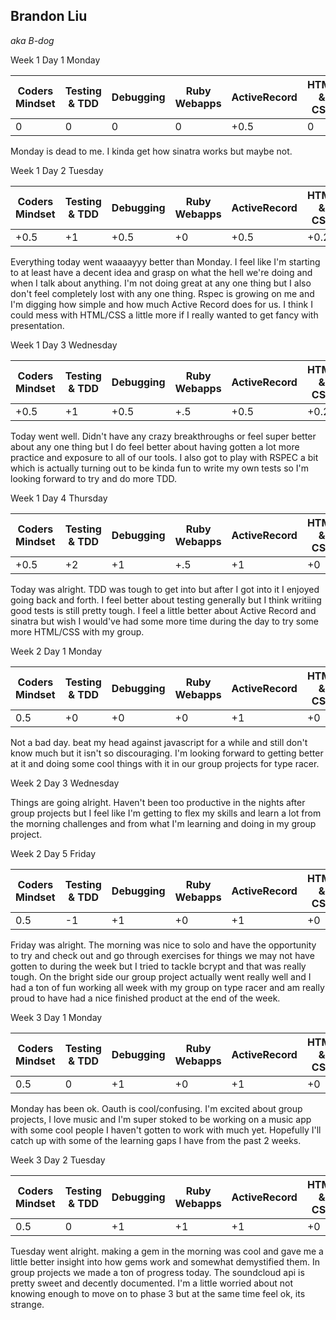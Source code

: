 ## Brandon Liu

_aka B-dog_

Week 1 Day 1 Monday

| Coders Mindset |  Testing & TDD |  Debugging | Ruby Webapps | ActiveRecord | HTML & CSS |
|----------------|----------------|------------|--------------|--------------|------------|
|      0         |       0        |    0       |       0      |      +0.5    |    0       |

Monday is dead to me. I kinda get how sinatra works but maybe not.

Week 1 Day 2 Tuesday

| Coders Mindset |	Testing & TDD |	Debugging |	Ruby Webapps | ActiveRecord	| HTML & CSS |
|----------------|----------------|-----------|--------------|--------------|------------|
|      +0.5      |       +1       |    +0.5   |     +0       |    +0.5      |    +0.25   |
Everything today went waaaayyy better than Monday. I feel like I'm starting to at least
have a decent idea and grasp on what the hell we're doing and when I talk about anything.
I'm not doing great at any one thing but I also don't feel completely lost with any one thing.
Rspec is growing on me and I'm digging how simple and how much Active Record does for us.
I think I could mess with HTML/CSS a little more if I really wanted to get fancy with presentation.

Week 1 Day 3 Wednesday

| Coders Mindset |	Testing & TDD |	Debugging |	Ruby Webapps | ActiveRecord	| HTML & CSS |
|----------------|----------------|-----------|--------------|--------------|------------|
|      +0.5      |       +1       |    +0.5   |     +.5      |    +0.5      |    +0.25   |
Today went well. Didn't have any crazy breakthroughs or feel super better about any one thing
but I do feel better about having gotten a lot more practice and exposure to all of our tools.
I also got to play with RSPEC a bit which is actually turning out to be kinda fun to write 
my own tests so I'm looking forward to try and do more TDD.

Week 1 Day 4 Thursday

| Coders Mindset |	Testing & TDD |	Debugging |	Ruby Webapps | ActiveRecord	| HTML & CSS |
|----------------|----------------|-----------|--------------|--------------|------------|
|      +0.5      |       +2       |    +1     |     +.5      |    +1        |    +0      |
Today was alright. TDD was tough to get into but after I got into it I enjoyed going back and
forth. I feel better about testing generally but I think writiing good tests is still pretty
tough. I feel a little better about Active Record and sinatra but wish I would've had some more
time during the day to try some more HTML/CSS with my group. 

Week 2 Day 1 Monday

| Coders Mindset |	Testing & TDD |	Debugging |	Ruby Webapps | ActiveRecord	| HTML & CSS |
|----------------|----------------|-----------|--------------|--------------|------------|
|      0.5      |       +0       |    +0     |      +0       |    +1        |    +0      |
Not a bad day. beat my head against javascript for a while and still don't know much but it
isn't so discouraging. I'm looking forward to getting better at it and doing some cool things 
with it in our group projects for type racer. 

Week 2 Day 3 Wednesday

Things are going alright. Haven't been too productive in the nights after group projects but 
I feel like I'm getting to flex my skills and learn a lot from the morning challenges and
from what I'm learning and doing in my group project.

Week 2 Day 5 Friday

| Coders Mindset |	Testing & TDD |	Debugging |	Ruby Webapps | ActiveRecord	| HTML & CSS |
|----------------|----------------|-----------|--------------|--------------|------------|
|      0.5      |       -1       |    +1     |      +0       |       +1     |    +0      |

Friday was alright. The morning was nice to solo and have the opportunity to try and check
out and go through exercises for things we may not have gotten to during the week but I 
tried to tackle bcrypt and that was really tough. On the bright side our group project
actually went really well and I had a ton of fun working all week with my group on type
racer and am really proud to have had a nice finished product at the end of the week.

Week 3 Day 1 Monday

| Coders Mindset |	Testing & TDD |	Debugging |	Ruby Webapps | ActiveRecord	| HTML & CSS |
|----------------|----------------|-----------|--------------|--------------|------------|
|      0.5      |         0       |    +1     |      +0     |       +1     |    +0      |

Monday has been ok. Oauth is cool/confusing. I'm excited about group projects, I love music
and I'm super stoked to be working on a music app with some cool people I haven't gotten to
work with much yet. Hopefully I'll catch up with some of the learning gaps I have from the 
past 2 weeks.

Week 3 Day 2 Tuesday

| Coders Mindset |	Testing & TDD |	Debugging |	Ruby Webapps | ActiveRecord	| HTML & CSS |
|----------------|----------------|-----------|--------------|--------------|------------|
|      0.5      |         0       |    +1     |      +1     |       +1      |    +0      |

Tuesday went alright. making a gem in the morning was cool and gave me a little better insight
into how gems work and somewhat demystified them. In group projects we made a ton of progress today.
The soundcloud api is pretty sweet and decently documented. I'm a little worried about not knowing
enough to move on to phase 3 but at the same time feel ok, its strange. 
